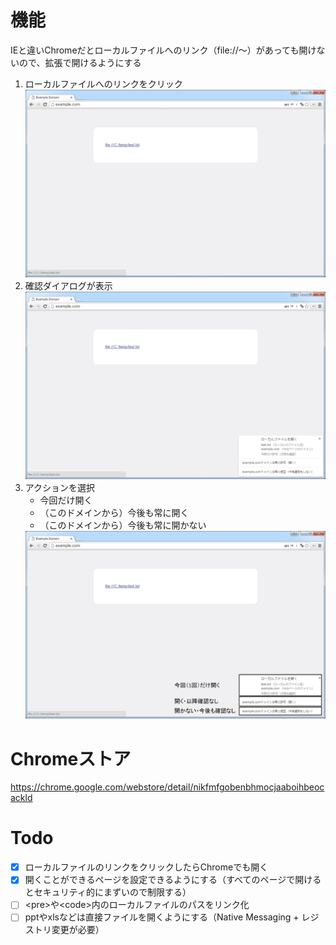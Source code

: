 # 機能
IEと違いChromeだとローカルファイルへのリンク（file://～）があっても開けないので、拡張で開けるようにする

1. ローカルファイルへのリンクをクリック<br>
    <img src="chrome-store/screenshot-01.png" width="640px;">
1. 確認ダイアログが表示<br>
    <img src="chrome-store/screenshot-02.png" width="640px;">
1. アクションを選択
    * 今回だけ開く
    * （このドメインから）今後も常に開く
    * （このドメインから）今後も常に開かない<br>
    <img src="chrome-store/screenshot-03.png" width="640px;">

# Chromeストア
https://chrome.google.com/webstore/detail/nikfmfgobenbhmocjaaboihbeocackld

# Todo
- [x] ローカルファイルのリンクをクリックしたらChromeでも開く
- [x] 開くことができるページを設定できるようにする（すべてのページで開けるとセキュリティ的にまずいので制限する）
- [ ] \<pre>や\<code>内のローカルファイルのパスをリンク化
- [ ] pptやxlsなどは直接ファイルを開くようにする（Native Messaging + レジストリ変更が必要）
